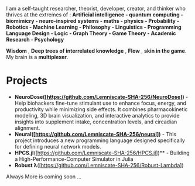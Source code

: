 I am a self-taught researcher, theorist, developer, creator, and thinker who thrives at the extremes of :
**Artificial intelligence - quantum computing - biomimicry - neuro-inspired systems - maths - physics - Probability - Robotics - Machine Learning - Philosophy - Linguistics - Programming Language Design - Logic - Graph Theory - Game Theory - Academic Research - Psychology**

**Wisdom** , **Deep trees of interrelated knowledge** , **Flow** , **skin in the game**. My brain is a **multiplexer**.

# Projects

- **NeuroDose([https://github.com/Lemniscate-SHA-256/NeuroDose])** - Help biohackers fine-tune stimulant use to enhance focus, energy, and productivity while minimizing side effects.  It combines pharmacokinetic modeling, 3D brain visualization, and interactive analytics to provide insights into supplement intake, concentration levels, and circadian alignment.
- **Neural([https://github.com/Lemniscate-SHA-256/neural])** - This project introduces a new programming language designed specifically for defining neural network models.
- **HPCS.jl**([https://github.com/Lemniscate-SHA-256/HPCS.jl])** - Building a High-Performance-Computer Simulator in Julia
- **Robust λ**([https://github.com/Lemniscate-SHA-256/Robust-Lambda])




Always More is coming soon ...
